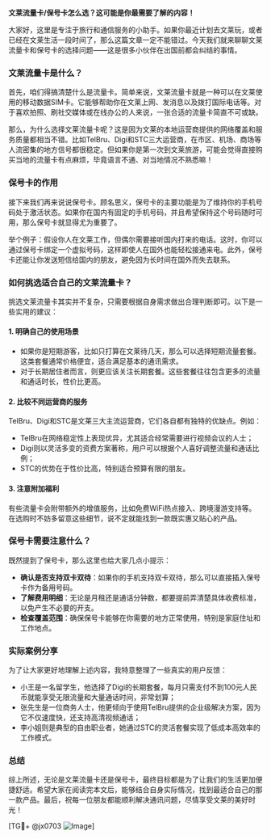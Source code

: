 **文莱流量卡/保号卡怎么选？这可能是你最需要了解的内容！**

大家好，这里是专注于旅行和通信服务的小助手。如果你最近计划去文莱玩，或者已经在文莱生活一段时间了，那么这篇文章一定不能错过。今天我们就来聊聊文莱流量卡和保号卡的选择问题——这是很多小伙伴在出国前都会纠结的事情。

### 文莱流量卡是什么？

首先，咱们得搞清楚什么是流量卡。简单来说，文莱流量卡就是一种可以在文莱使用的移动数据SIM卡。它能够帮助你在文莱上网、发消息以及拨打国际电话等。对于喜欢拍照、刷社交媒体或在线办公的人来说，一张合适的流量卡简直不可或缺。

那么，为什么选择文莱流量卡呢？这是因为文莱的本地运营商提供的网络覆盖和服务质量都相当不错。比如TelBru、Digi和STC三大运营商，在市区、机场、商场等人流密集的地方信号都很稳定。但如果你是第一次到文莱旅游，可能会觉得直接购买当地的流量卡有点麻烦，毕竟语言不通、对当地情况不熟悉嘛！

### 保号卡的作用

接下来我们再来说说保号卡。顾名思义，保号卡的主要功能是为了维持你的手机号码处于激活状态。如果你在国内有固定的手机号码，并且希望保持这个号码随时可用，那么保号卡就显得尤为重要了。

举个例子：假设你人在文莱工作，但偶尔需要接听国内打来的电话。这时，你可以通过保号卡绑定一个虚拟号码，这样即使人在国外也能轻松接通来电。此外，保号卡还能让你发送短信给国内的朋友，避免因为长时间在国外而失去联系。

### 如何挑选适合自己的文莱流量卡？

挑选文莱流量卡其实并不复杂，只需要根据自身需求做出合理判断即可。以下是一些实用的建议：

#### 1. **明确自己的使用场景**
   - 如果你是短期游客，比如只打算在文莱待几天，那么可以选择短期流量套餐。这类套餐通常价格便宜，适合满足基本的通讯需求。
   - 对于长期居住者而言，则更应该关注长期套餐。这些套餐往往包含更多的流量和通话时长，性价比更高。

#### 2. **比较不同运营商的服务**
   TelBru、Digi和STC是文莱三大主流运营商，它们各自都有独特的优缺点。例如：
   - TelBru在网络稳定性上表现优异，尤其适合经常需要进行视频会议的人士；
   - Digi则以灵活多变的资费方案著称，用户可以根据个人喜好调整流量和通话比例；
   - STC的优势在于性价比高，特别适合预算有限的朋友。

#### 3. **注意附加福利**
   有些流量卡会附带额外的增值服务，比如免费WiFi热点接入、跨境漫游支持等。在选购时不妨多留意这些细节，说不定就能找到一款既实惠又贴心的产品。

### 保号卡需要注意什么？

既然提到了保号卡，那么这里也给大家几点小提示：

- **确认是否支持双卡双待**：如果你的手机支持双卡双待，那么可以直接插入保号卡作为备用号码。
- **了解费用明细**：无论是月租还是通话分钟数，都要提前弄清楚具体收费标准，以免产生不必要的开支。
- **检查覆盖范围**：确保保号卡能够在你需要的地方正常使用，特别是家庭住址和工作地点。

### 实际案例分享

为了让大家更好地理解上述内容，我特意整理了一些真实的用户反馈：

- 小王是一名留学生，他选择了Digi的长期套餐，每月只需支付不到100元人民币就能享受无限流量和大量通话时间，非常划算；
- 张先生是一位商务人士，他更倾向于使用TelBru提供的企业级解决方案，因为它不仅速度快，还支持高清视频通话；
- 李小姐则是典型的自由职业者，她通过STC的灵活套餐实现了低成本高效率的工作模式。

### 总结

综上所述，无论是文莱流量卡还是保号卡，最终目标都是为了让我们的生活更加便捷舒适。希望大家在阅读完本文后，能够结合自身实际情况，找到最适合自己的那一款产品。最后，祝每一位朋友都能顺利解决通讯问题，尽情享受文莱的美好时光！

[TG💪+ @jx0703 ![Image](https://github.com/user-attachments/assets/dbca1d08-cadb-493c-b0ec-ad6f7a83f270)]
